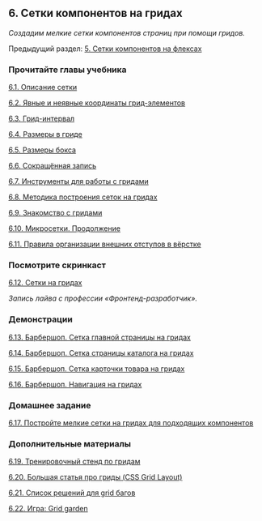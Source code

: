 
## 6. Сетки компонентов на гридах

*Создадим мелкие сетки компонентов страниц при помощи гридов.*

Предыдущий раздел: [5. Сетки компонентов на флексах](m1-p5-flex-component.md)

### Прочитайте главы учебника

[6.1. Описание сетки](https://up.htmlacademy.ru/profession/frontender-lite/2/lite-htmlcss/2/module/6/item/1)

[6.2. Явные и неявные координаты грид-элементов](https://up.htmlacademy.ru/profession/frontender-lite/2/lite-htmlcss/2/module/6/item/2)

[6.3. Грид-интервал](https://up.htmlacademy.ru/profession/frontender-lite/2/lite-htmlcss/2/module/6/item/3)

[6.4. Размеры в гриде](https://up.htmlacademy.ru/profession/frontender-lite/2/lite-htmlcss/2/module/6/item/4)

[6.5. Размеры бокса](https://up.htmlacademy.ru/profession/frontender-lite/2/lite-htmlcss/2/module/6/item/5)

[6.6. Сокращённая запись](https://up.htmlacademy.ru/profession/frontender-lite/2/lite-htmlcss/2/module/6/item/6)

[6.7. Инструменты для работы с гридами](https://up.htmlacademy.ru/profession/frontender-lite/2/lite-htmlcss/2/module/6/item/7)

[6.8. Методика построения сеток на гридах](https://up.htmlacademy.ru/profession/frontender-lite/2/lite-htmlcss/2/module/6/item/8)

[6.9. Знакомство с гридами](https://up.htmlacademy.ru/profession/frontender-lite/2/lite-htmlcss/2/module/6/item/9)

[6.10. Микросетки. Продолжение](https://up.htmlacademy.ru/profession/frontender-lite/2/lite-htmlcss/2/module/6/item/10)

[6.11. Правила организации внешних отступов в вёрстке](https://up.htmlacademy.ru/profession/frontender-lite/2/lite-htmlcss/2/module/6/item/11)

### Посмотрите скринкаст

[6.12. Сетки на гридах](https://up.htmlacademy.ru/profession/frontender-lite/2/lite-htmlcss/2/module/6/item/12)

*Запись лайва с профессии «Фронтенд-разработчик».*

### Демонстрации

[6.13. Барбершоп. Сетка главной страницы на гридах](https://up.htmlacademy.ru/profession/frontender-lite/2/lite-htmlcss/2/demos/7499)

[6.14. Барбершоп. Сетка страницы каталога на гридах](https://up.htmlacademy.ru/profession/frontender-lite/2/lite-htmlcss/2/demos/7501)

[6.15. Барбершоп. Сетка карточки товара на гридах](https://up.htmlacademy.ru/profession/frontender-lite/2/lite-htmlcss/2/demos/7503)

[6.16. Барбершоп. Навигация на гридах](https://up.htmlacademy.ru/profession/frontender-lite/2/lite-htmlcss/2/demos/7505)

### Домашнее задание

[6.17. Постройте мелкие сетки на гридах для подходящих компонентов](https://up.htmlacademy.ru/profession/frontender-lite/2/lite-htmlcss/2/tasks/10)

### Дополнительные материалы

[6.19. Тренировочный стенд по гридам](https://up.htmlacademy.ru/profession/frontender-lite/2/lite-htmlcss/2/module/6/item/19)

[6.20. Большая статья про гриды (CSS Grid Layout)](https://up.htmlacademy.ru/profession/frontender-lite/2/lite-htmlcss/2/module/6/item/20)

[6.21. Список решений для grid багов](https://up.htmlacademy.ru/profession/frontender-lite/2/lite-htmlcss/2/module/6/item/21)

[6.22. Игра: Grid garden](https://up.htmlacademy.ru/profession/frontender-lite/2/lite-htmlcss/2/module/6/item/22)
